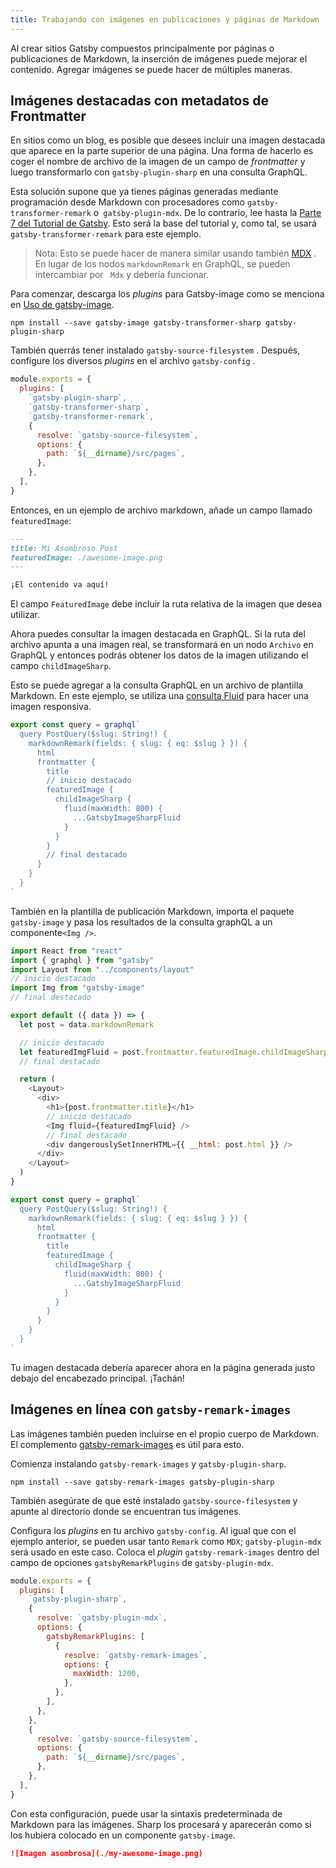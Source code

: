 ```yaml
---
title: Trabajando con imágenes en publicaciones y páginas de Markdown
---
```



Al crear sitios Gatsby compuestos principalmente por páginas o publicaciones de Markdown, la inserción de imágenes puede mejorar el contenido. Agregar imágenes se puede hacer de múltiples maneras.

## Imágenes destacadas con metadatos de Frontmatter


En sitios como un blog, es posible que desees incluir una imagen destacada que aparece en la parte superior de una página. Una forma de hacerlo es coger el nombre de archivo de la imagen de un campo de _frontmatter_ y luego transformarlo con `gatsby-plugin-sharp` en una consulta GraphQL.

Esta solución supone que ya tienes páginas generadas mediante programación desde Markdown con procesadores como `gatsby-transformer-remark` o` gatsby-plugin-mdx`. De lo contrario, lee hasta la [Parte 7 del Tutorial de Gatsby](/tutorial/part-seven/). Esto será la base del tutorial y, como tal, se usará `gatsby-transformer-remark` para este ejemplo.

> Nota: Esto se puede hacer de manera similar usando también [MDX](/docs/mdx/) . En lugar de los nodos `markdownRemark` en GraphQL, se pueden intercambiar por ` Mdx` y debería funcionar.

Para comenzar, descarga los _plugins_ para Gatsby-image como se menciona en [Uso de gatsby-image](/docs/using-gatsby-image/).

```shell
npm install --save gatsby-image gatsby-transformer-sharp gatsby-plugin-sharp
```

También querrás tener instalado `gatsby-source-filesystem` . Después, configure los diversos _plugins_ en el archivo `gatsby-config` .

```js:title=gatsby-config.js
module.exports = {
  plugins: [
    `gatsby-plugin-sharp`,
    `gatsby-transformer-sharp`,
    `gatsby-transformer-remark`,
    {
      resolve: `gatsby-source-filesystem`,
      options: {
        path: `${__dirname}/src/pages`,
      },
    },
  ],
}
```

Entonces, en un ejemplo de archivo markdown, añade un campo llamado `featuredImage`:

```md:title=src/pages/example-post.md
---
title: Mi Asombroso Post
featuredImage: ./awesome-image.png
---

¡El contenido va aquí!
```

El campo `FeaturedImage` debe incluir la ruta relativa de la imagen que desea utilizar.

Ahora puedes consultar la imagen destacada en GraphQL. Si la ruta del archivo apunta a una imagen real, se transformará en un nodo `Archivo` en GraphQL y entonces podrás obtener los datos de la imagen utilizando el campo `childImageSharp`.

Esto se puede agregar a la consulta GraphQL en un archivo de plantilla Markdown. En este ejemplo, se utiliza una [consulta Fluid](/docs/gatsby-image#images-that-stretch-across-a-fluid-container) para hacer una imagen responsiva.

```jsx:title=src/templates/blog-post.js
export const query = graphql`
  query PostQuery($slug: String!) {
    markdownRemark(fields: { slug: { eq: $slug } }) {
      html
      frontmatter {
        title
        // inicio destacado
        featuredImage {
          childImageSharp {
            fluid(maxWidth: 800) {
              ...GatsbyImageSharpFluid
            }
          }
        }
        // final destacado
      }
    }
  }
`
```


También en la plantilla de publicación Markdown, importa el paquete `gatsby-image` y pasa los resultados de la consulta graphQL a un componente` <Img /> `.


```jsx:title=src/templates/blog-post.js
import React from "react"
import { graphql } from "gatsby"
import Layout from "../components/layout"
// inicio destacado
import Img from "gatsby-image"
// final destacado

export default ({ data }) => {
  let post = data.markdownRemark

  // inicio destacado
  let featuredImgFluid = post.frontmatter.featuredImage.childImageSharp.fluid
  // final destacado

  return (
    <Layout>
      <div>
        <h1>{post.frontmatter.title}</h1>
        // inicio destacado
        <Img fluid={featuredImgFluid} />
        // final destacado
        <div dangerouslySetInnerHTML={{ __html: post.html }} />
      </div>
    </Layout>
  )
}

export const query = graphql`
  query PostQuery($slug: String!) {
    markdownRemark(fields: { slug: { eq: $slug } }) {
      html
      frontmatter {
        title
        featuredImage {
          childImageSharp {
            fluid(maxWidth: 800) {
              ...GatsbyImageSharpFluid
            }
          }
        }
      }
    }
  }
`
```

Tu imagen destacada debería aparecer ahora en la página generada justo debajo del encabezado principal. ¡Tachán!

## Imágenes en línea con `gatsby-remark-images`


Las imágenes también pueden incluirse en el propio cuerpo de Markdown. El complemento [gatsby-remark-images](/packages/gatsby-remark-images) es útil para esto.


Comienza instalando `gatsby-remark-images` y `gatsby-plugin-sharp`.

```shell
npm install --save gatsby-remark-images gatsby-plugin-sharp
```

También asegúrate de que esté instalado `gatsby-source-filesystem` y apunte al directorio donde se encuentran tus imágenes.

Configura los _plugins_ en tu archivo `gatsby-config`. Al igual que con el ejemplo anterior, se pueden usar tanto `Remark` como `MDX`; `gatsby-plugin-mdx` será usado en este caso. Coloca el _plugin_ `gatsby-remark-images` dentro del campo de opciones `gatsbyRemarkPlugins` de `gatsby-plugin-mdx`.

```js:title=gatsby-config.js
module.exports = {
  plugins: [
    `gatsby-plugin-sharp`,
    {
      resolve: `gatsby-plugin-mdx`,
      options: {
        gatsbyRemarkPlugins: [
          {
            resolve: `gatsby-remark-images`,
            options: {
              maxWidth: 1200,
            },
          },
        ],
      },
    },
    {
      resolve: `gatsby-source-filesystem`,
      options: {
        path: `${__dirname}/src/pages`,
      },
    },
  ],
}
```

Con esta configuración, puede usar la sintaxis predeterminada de Markdown para las imágenes. Sharp los procesará y aparecerán como si los hubiera colocado en un componente `gatsby-image`.

```md
![Imagen asombrosa](./my-awesome-image.png)
```
